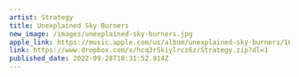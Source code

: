 ```yaml
---
artist: Strategy
title: Unexplained Sky Burners
new_image: /images/unexplained-sky-burners.jpg
apple_link: https://music.apple.com/us/album/unexplained-sky-burners/1642804129
link: https://www.dropbox.com/s/hcq3r5kiylrcz6z/Strategy.zip?dl=1
published_date: 2022-09-28T18:31:52.914Z
---
```

